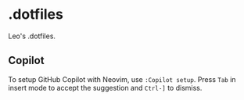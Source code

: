 # .dotfiles

Leo's .dotfiles.

## Copilot

To setup GitHub Copilot with Neovim, use `:Copilot setup`. Press `Tab` in insert mode to accept the suggestion and `Ctrl-]` to dismiss.
